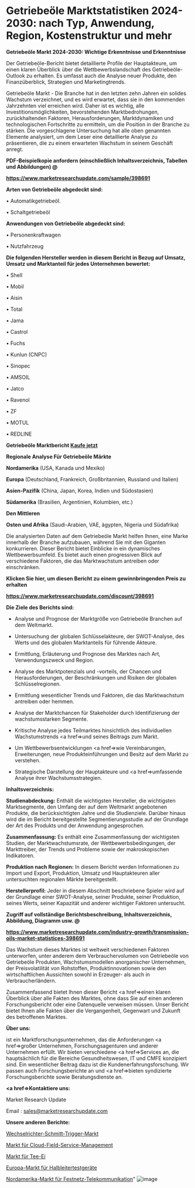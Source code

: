 # Getriebeöle Marktstatistiken 2024-2030: nach Typ, Anwendung, Region, Kostenstruktur und mehr

<strong>Getriebeöle Markt 2024-2030: Wichtige Erkenntnisse und Erkenntnisse</strong>

Der Getriebeöle-Bericht bietet detaillierte Profile der Hauptakteure, um einen klaren Überblick über die Wettbewerbslandschaft des Getriebeöle-Outlook zu erhalten. Es umfasst auch die Analyse neuer Produkte, den Finanzüberblick, Strategien und Marketingtrends.

Getriebeöle Markt - Die Branche hat in den letzten zehn Jahren ein solides Wachstum verzeichnet, und es wird erwartet, dass sie in den kommenden Jahrzehnten viel erreichen wird. Daher ist es wichtig, alle Investitionsmöglichkeiten, bevorstehenden Marktbedrohungen, zurückhaltenden Faktoren, Herausforderungen, Marktdynamiken und technologischen Fortschritte zu ermitteln, um die Position in der Branche zu stärken. Die vorgeschlagene Untersuchung hat alle oben genannten Elemente analysiert, um dem Leser eine detaillierte Analyse zu präsentieren, die zu einem erwarteten Wachstum in seinem Geschäft anregt.



<strong><b>PDF-Beispielkopie anfordern (einschließlich Inhaltsverzeichnis, Tabellen und Abbildungen) @ </b></strong>

<strong><a href=https://www.marketresearchupdate.com/sample/398691>

<strong>https://www.marketresearchupdate.com/sample/398691</u></a></strong></strong>



<strong>Arten von Getriebeöle abgedeckt sind:</strong>

• Automatikgetriebeöl.

• Schaltgetriebeöl



<strong>Anwendungen von Getriebeöle abgedeckt sind:</strong>

• Personenkraftwagen

• Nutzfahrzeug



<strong>Die folgenden Hersteller werden in diesem Bericht in Bezug auf Umsatz, Umsatz und Marktanteil für jedes Unternehmen bewertet:</strong>

• Shell

• Mobil

• Aisin

• Total

• Jama

• Castrol

• Fuchs

• Kunlun (CNPC)

• Sinopec

• AMSOIL

• Jatco

• Ravenol

• ZF

• MOTUL

• REDLINE



<strong>Getriebeöle Marktbericht <a href=https://www.marketresearchupdate.com/buynow/398691>Kaufe jetzt</a></strong>



<strong>Regionale Analyse Für Getriebeöle Märkte</strong>



<strong>Nordamerika</strong> (USA, Kanada und Mexiko)



<strong>Europa</strong> (Deutschland, Frankreich, Großbritannien, Russland und Italien)



<strong>Asien-Pazifik</strong> (China, Japan, Korea, Indien und Südostasien)



<strong>Südamerika</strong> (Brasilien, Argentinien, Kolumbien, etc.)



<strong>Den Mittleren</strong> 

<strong>Osten und Afrika</strong> (Saudi-Arabien, VAE, ägypten, Nigeria und Südafrika)

Die analysierten Daten auf dem Getriebeöle Markt helfen Ihnen, eine Marke innerhalb der Branche aufzubauen, während Sie mit den Giganten konkurrieren. Dieser Bericht bietet Einblicke in ein dynamisches Wettbewerbsumfeld. Es bietet auch einen progressiven Blick auf verschiedene Faktoren, die das Marktwachstum antreiben oder einschränken.



<strong>Klicken Sie hier, um diesen Bericht zu einem gewinnbringenden Preis zu erhalten
</strong>

<strong><a href=https://www.marketresearchupdate.com/discount/398691>https://www.marketresearchupdate.com/discount/398691</b></u></strong></a>



<strong>Die Ziele des Berichts sind:</strong>

- Analyse und Prognose der Marktgröße von Getriebeöle Branchen auf dem Weltmarkt.

- Untersuchung der globalen Schlüsselakteure, der SWOT-Analyse, des Werts und des globalen Marktanteils für führende Akteure.

- Ermittlung, Erläuterung und Prognose des Marktes nach Art, Verwendungszweck und Region.

- Analyse des Marktpotenzials und -vorteils, der Chancen und Herausforderungen, der Beschränkungen und Risiken der globalen Schlüsselregionen.

- Ermittlung wesentlicher Trends und Faktoren, die das Marktwachstum antreiben oder hemmen.

- Analyse der Marktchancen für Stakeholder durch Identifizierung der wachstumsstarken Segmente.

- Kritische Analyse jedes Teilmarktes hinsichtlich des individuellen Wachstumstrends <a href=>und</a> seines Beitrags zum Markt.

- Um Wettbewerbsentwicklungen <a href=>wie</a> Vereinbarungen, Erweiterungen, neue Produkteinführungen und Besitz auf dem Markt zu verstehen.

- Strategische Darstellung der Hauptakteure und <a href=>umfas</a>sende Analyse ihrer Wachstumsstrategien.



<strong>Inhaltsverzeichnis:</strong>



<strong>Studienabdeckung:</strong> Enthält die wichtigsten Hersteller, die wichtigsten Marktsegmente, den Umfang der auf dem Weltmarkt angebotenen Produkte, die berücksichtigten Jahre und die Studienziele. Darüber hinaus wird die im Bericht bereitgestellte Segmentierungsstudie auf der Grundlage der Art des Produkts und der Anwendung angesprochen.



<strong>Zusammenfassung:</strong> Es enthält eine Zusammenfassung der wichtigsten Studien, der Marktwachstumsrate, der Wettbewerbsbedingungen, der Markttreiber, der Trends und Probleme sowie der makroskopischen Indikatoren.



<strong>Produktion nach Regionen:</strong> In diesem Bericht werden Informationen zu Import und Export, Produktion, Umsatz und Hauptakteuren aller untersuchten regionalen Märkte bereitgestellt.



<strong>Herstellerprofil:</strong> Jeder in diesem Abschnitt beschriebene Spieler wird auf der Grundlage einer SWOT-Analyse, seiner Produkte, seiner Produktion, seines Werts, seiner Kapazität und anderer wichtiger Faktoren untersucht.



<strong><b>Zugriff auf vollständige Berichtsbeschreibung, Inhaltsverzeichnis, Abbildung, Diagramm usw. @ </b></strong>

<strong><a href=https://www.marketresearchupdate.com/industry-growth/transmission-oils-market-statistices-398691>https://www.marketresearchupdate.com/industry-growth/transmission-oils-market-statistices-398691</a></strong>

Das Wachstum dieses Marktes ist weltweit verschiedenen Faktoren unterworfen, unter anderem dem Verbrauchervolumen von Getriebeöle von Getriebeöle Produkten, Wachstumsmodellen anorganischer Unternehmen, der Preisvolatilität von Rohstoffen, Produktinnovationen sowie den wirtschaftlichen Aussichten sowohl in Erzeuger- als auch in Verbraucherländern.

Zusammenfassend bietet Ihnen dieser Bericht <a href=>einen</a> klaren Überblick über alle Fakten des Marktes, ohne dass Sie auf einen anderen Forschungsbericht oder eine Datenquelle verweisen müssen. Unser Bericht bietet Ihnen alle Fakten über die Vergangenheit, Gegenwart und Zukunft des betroffenen Marktes.



<strong>Über uns:</strong>

 ist ein Marktforschungsunternehmen, das die Anforderungen <a href=>großer</a> Unternehmen, Forschungsagenturen und anderer Unternehmen erfüllt. Wir bieten verschiedene <a href=>Services</a> an, die hauptsächlich für die Bereiche Gesundheitswesen, IT und CMFE konzipiert sind. Ein wesentlicher Beitrag dazu ist die Kundenerfahrungsforschung. Wir passen auch Forschungsberichte an und <a href=>bieten</a> syndizierte Forschungsberichte sowie Beratungsdienste an.



<strong><a href=>Kontaktiere uns:</a></strong>

Market Research Update

Email : sales@marketresearchupdate.com



<strong>Unsere anderen Berichte:</strong>

<a href=https://www.linkedin.com/pulse/inverter-schmitt-trigger-market-size-growth-set>Wechselrichter-Schmitt-Trigger-Markt</a>

<a href=https://www.linkedin.com/pulse/cloud-field-service-management-market-size-share>Markt für Cloud-Field-Service-Management</a>

<a href=https://www.linkedin.com/pulse/tea-infusers-market-size-industry-growth-factors>Markt für Tee-Ei</a>

<a href=https://www.linkedin.com/pulse/europe-semiconductor-test-equipments-market>Europa-Markt für Halbleitertestgeräte</a>

<a href=https://www.linkedin.com/pulse/north-america-fixed-line-telecoms-market-size>Nordamerika-Markt für Festnetz-Telekommunikation</a>"
![image](https://github.com/RushikeshRI/news24analysis/assets/164026548/49aa6798-ddda-49f2-9642-d4f8f5ef8f5e)
